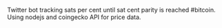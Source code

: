Twitter bot tracking sats per cent until sat cent parity is reached #bitcoin. Using nodejs and coingecko API for price data. 
